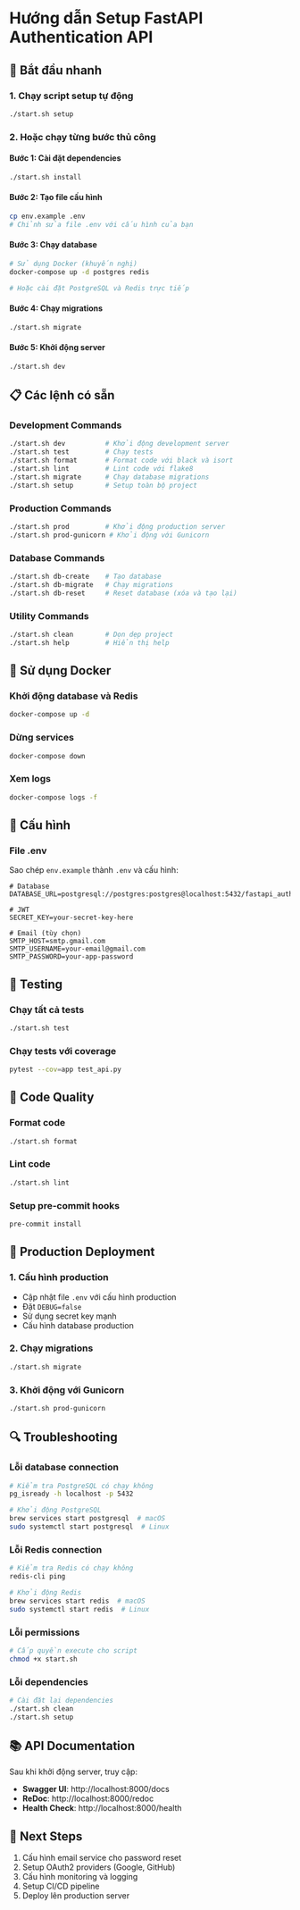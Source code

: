 # Hướng dẫn Setup FastAPI Authentication API

## 🚀 Bắt đầu nhanh

### 1. Chạy script setup tự động
```bash
./start.sh setup
```

### 2. Hoặc chạy từng bước thủ công

#### Bước 1: Cài đặt dependencies
```bash
./start.sh install
```

#### Bước 2: Tạo file cấu hình
```bash
cp env.example .env
# Chỉnh sửa file .env với cấu hình của bạn
```

#### Bước 3: Chạy database
```bash
# Sử dụng Docker (khuyến nghị)
docker-compose up -d postgres redis

# Hoặc cài đặt PostgreSQL và Redis trực tiếp
```

#### Bước 4: Chạy migrations
```bash
./start.sh migrate
```

#### Bước 5: Khởi động server
```bash
./start.sh dev
```

## 📋 Các lệnh có sẵn

### Development Commands
```bash
./start.sh dev          # Khởi động development server
./start.sh test         # Chạy tests
./start.sh format       # Format code với black và isort
./start.sh lint         # Lint code với flake8
./start.sh migrate      # Chạy database migrations
./start.sh setup        # Setup toàn bộ project
```

### Production Commands
```bash
./start.sh prod         # Khởi động production server
./start.sh prod-gunicorn # Khởi động với Gunicorn
```

### Database Commands
```bash
./start.sh db-create    # Tạo database
./start.sh db-migrate   # Chạy migrations
./start.sh db-reset     # Reset database (xóa và tạo lại)
```

### Utility Commands
```bash
./start.sh clean        # Dọn dẹp project
./start.sh help         # Hiển thị help
```

## 🐳 Sử dụng Docker

### Khởi động database và Redis
```bash
docker-compose up -d
```

### Dừng services
```bash
docker-compose down
```

### Xem logs
```bash
docker-compose logs -f
```

## 🔧 Cấu hình

### File .env
Sao chép `env.example` thành `.env` và cấu hình:

```env
# Database
DATABASE_URL=postgresql://postgres:postgres@localhost:5432/fastapi_auth

# JWT
SECRET_KEY=your-secret-key-here

# Email (tùy chọn)
SMTP_HOST=smtp.gmail.com
SMTP_USERNAME=your-email@gmail.com
SMTP_PASSWORD=your-app-password
```

## 🧪 Testing

### Chạy tất cả tests
```bash
./start.sh test
```

### Chạy tests với coverage
```bash
pytest --cov=app test_api.py
```

## 📝 Code Quality

### Format code
```bash
./start.sh format
```

### Lint code
```bash
./start.sh lint
```

### Setup pre-commit hooks
```bash
pre-commit install
```

## 🚀 Production Deployment

### 1. Cấu hình production
- Cập nhật file `.env` với cấu hình production
- Đặt `DEBUG=false`
- Sử dụng secret key mạnh
- Cấu hình database production

### 2. Chạy migrations
```bash
./start.sh migrate
```

### 3. Khởi động với Gunicorn
```bash
./start.sh prod-gunicorn
```

## 🔍 Troubleshooting

### Lỗi database connection
```bash
# Kiểm tra PostgreSQL có chạy không
pg_isready -h localhost -p 5432

# Khởi động PostgreSQL
brew services start postgresql  # macOS
sudo systemctl start postgresql  # Linux
```

### Lỗi Redis connection
```bash
# Kiểm tra Redis có chạy không
redis-cli ping

# Khởi động Redis
brew services start redis  # macOS
sudo systemctl start redis  # Linux
```

### Lỗi permissions
```bash
# Cấp quyền execute cho script
chmod +x start.sh
```

### Lỗi dependencies
```bash
# Cài đặt lại dependencies
./start.sh clean
./start.sh setup
```

## 📚 API Documentation

Sau khi khởi động server, truy cập:
- **Swagger UI**: http://localhost:8000/docs
- **ReDoc**: http://localhost:8000/redoc
- **Health Check**: http://localhost:8000/health

## 🎯 Next Steps

1. Cấu hình email service cho password reset
2. Setup OAuth2 providers (Google, GitHub)
3. Cấu hình monitoring và logging
4. Setup CI/CD pipeline
5. Deploy lên production server
